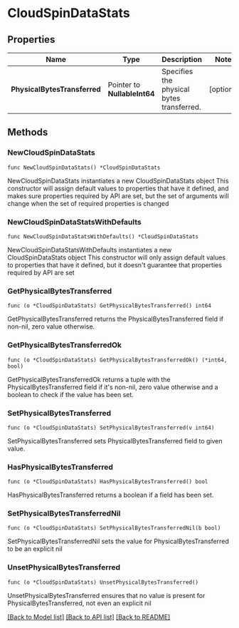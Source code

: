 # CloudSpinDataStats

## Properties

Name | Type | Description | Notes
------------ | ------------- | ------------- | -------------
**PhysicalBytesTransferred** | Pointer to **NullableInt64** | Specifies the physical bytes transferred. | [optional] 

## Methods

### NewCloudSpinDataStats

`func NewCloudSpinDataStats() *CloudSpinDataStats`

NewCloudSpinDataStats instantiates a new CloudSpinDataStats object
This constructor will assign default values to properties that have it defined,
and makes sure properties required by API are set, but the set of arguments
will change when the set of required properties is changed

### NewCloudSpinDataStatsWithDefaults

`func NewCloudSpinDataStatsWithDefaults() *CloudSpinDataStats`

NewCloudSpinDataStatsWithDefaults instantiates a new CloudSpinDataStats object
This constructor will only assign default values to properties that have it defined,
but it doesn't guarantee that properties required by API are set

### GetPhysicalBytesTransferred

`func (o *CloudSpinDataStats) GetPhysicalBytesTransferred() int64`

GetPhysicalBytesTransferred returns the PhysicalBytesTransferred field if non-nil, zero value otherwise.

### GetPhysicalBytesTransferredOk

`func (o *CloudSpinDataStats) GetPhysicalBytesTransferredOk() (*int64, bool)`

GetPhysicalBytesTransferredOk returns a tuple with the PhysicalBytesTransferred field if it's non-nil, zero value otherwise
and a boolean to check if the value has been set.

### SetPhysicalBytesTransferred

`func (o *CloudSpinDataStats) SetPhysicalBytesTransferred(v int64)`

SetPhysicalBytesTransferred sets PhysicalBytesTransferred field to given value.

### HasPhysicalBytesTransferred

`func (o *CloudSpinDataStats) HasPhysicalBytesTransferred() bool`

HasPhysicalBytesTransferred returns a boolean if a field has been set.

### SetPhysicalBytesTransferredNil

`func (o *CloudSpinDataStats) SetPhysicalBytesTransferredNil(b bool)`

 SetPhysicalBytesTransferredNil sets the value for PhysicalBytesTransferred to be an explicit nil

### UnsetPhysicalBytesTransferred
`func (o *CloudSpinDataStats) UnsetPhysicalBytesTransferred()`

UnsetPhysicalBytesTransferred ensures that no value is present for PhysicalBytesTransferred, not even an explicit nil

[[Back to Model list]](../README.md#documentation-for-models) [[Back to API list]](../README.md#documentation-for-api-endpoints) [[Back to README]](../README.md)


